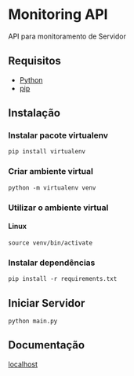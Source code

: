 # Monitoring API

API para monitoramento de Servidor

## Requisitos

* [Python](https://www.python.org/downloads/)
* [pip](https://pip.pypa.io/en/stable/installation/)

## Instalação

### Instalar pacote virtualenv

`pip install virtualenv`

### Criar ambiente virtual

`python -m virtualenv venv`

### Utilizar o ambiente virtual

#### Linux

`source venv/bin/activate`

### Instalar dependências

`pip install -r requirements.txt`

## Iniciar Servidor

`python main.py`

## Documentação

[localhost](http://localhost:8000/docs)